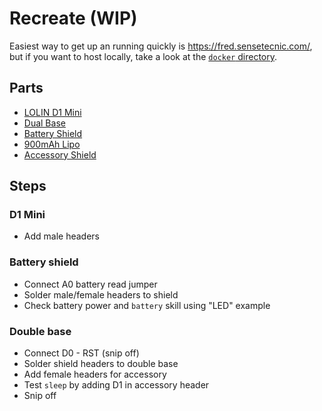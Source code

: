 # Recreate (WIP)

Easiest way to get up an running quickly is https://fred.sensetecnic.com/, but
if you want to host locally, take a look at the [`docker` directory](/docker).

## Parts

- [LOLIN D1 Mini](https://www.aliexpress.com/item/32529101036.html)
- [Dual Base](https://www.aliexpress.com/item/32642733925.html)
- [Battery Shield](https://www.aliexpress.com/item/32679485736.html)
- [900mAh Lipo](https://www.aliexpress.com/item/32952515649.html)
- [Accessory Shield](https://docs.wemos.cc/en/latest/d1_mini_shiled/index.html)

## Steps

### D1 Mini

- Add male headers

### Battery shield
- Connect A0 battery read jumper
- Solder male/female headers to shield
- Check battery power and `battery` skill using "LED" example

### Double base

- Connect D0 - RST (snip off)
- Solder shield headers to double base
- Add female headers for accessory
- Test `sleep` by adding D1 in accessory header
- Snip off
